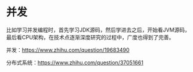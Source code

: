 # 并发


比如学习并发编程时，首先学习JDK源码，然后学进去之后，开始看JVM源码，最后看CPU架构，在技术点逐渐深度研究的过程中，广度也得到了完善。


并发：<https://www.zhihu.com/question/19683490>

分布式系统：<https://www.zhihu.com/question/37051661>